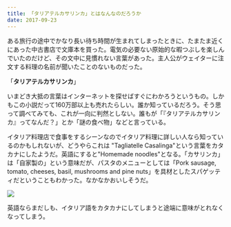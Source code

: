 ```yaml
---
title: 「タリアテルカサリンカ」とはなんなのだろうか
date: 2017-09-23
---
```


ある旅行の途中でかなり長い待ち時間が生まれてしまったときに、たまたま近くにあった中古書店で文庫本を買った。電気の必要ない原始的な暇つぶしを楽しんでいたのだけど、その文中に見慣れない言葉があった。主人公がウェイターに注文する料理の名前が聞いたことのないものだった。

「**タリアテルカサリンカ**」

いまどき大抵の言葉はインターネットを探せばすぐにわかろうというもの。しかもこの小説だって160万部以上も売れたらしい。誰か知っているだろう。そう思って調べてみても、これが一向に判然としない。誰もが「『タリアテルカサリンカ』ってなんだ？」とか「謎の食べ物」などと言っている。

イタリア料理店で食事をするシーンなのでイタリア料理に詳しい人なら知っているのかもしれないが、どうやらこれは "Tagliatelle Casalinga"という言葉をカタカナにしたようだ。英語にすると"Homemade noodles"となる。「カサリンカ」は「自家製の」という意味だが、パスタのメニューとしては「Pork sausage, tomato, cheeses, basil, mushrooms and pine nuts」を具材としたスパゲッティだということもわかった。なかなかおいしそうだ。

![](https://farm5.staticflickr.com/4599/39028141921_796aaec62d_b.jpg)

英語ならまだしも、イタリア語をカタカナにしてしまうと途端に意味がとれなくなってしまう。

